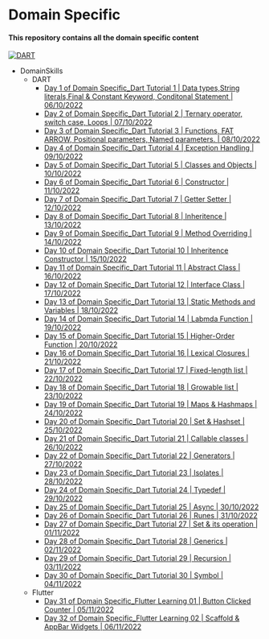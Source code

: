# Domain Specific

#### This repository contains all the domain specific content

[![DART](https://img.shields.io/badge/DART-2.18.2-blue)](https://dart.dev/get-dart)

- DomainSkills
    - DART
        - [Day 1 of Domain Specific_Dart Tutorial 1 | Data types,String literals,Final & Constant Keyword, Conditonal Statement | 06/10/2022](https://github.com/rohit-753/DomainSkills/tree/main/01_Day%201%20of%20Domain%20Specific_Dart%20Tuitorial%201)
        - [Day 2 of Domain Specific_Dart Tutorial 2 | Ternary operator, switch case, Loops | 07/10/2022](https://github.com/rohit-753/DomainSkills/tree/main/02_Day%202%20of%20Domain%20Specific_Dart%20Tuitorial%202)
        - [Day 3 of Domain Specific_Dart Tutorial 3 | Functions, FAT ARROW, Positional parameters, Named parameters. | 08/10/2022](https://github.com/rohit-753/DomainSkills/tree/main/03_Day%203%20of%20Domain%20Specific_Dart%20Tuitorial%203)
        - [Day 4 of Domain Specific_Dart Tutorial 4 | Exception Handling | 09/10/2022](https://github.com/rohit-753/DomainSkills/tree/main/04_Day%204%20of%20Domain%20Specific_Dart%20Tuitorial%204)
        - [Day 5 of Domain Specific_Dart Tutorial 5 | Classes and Objects | 10/10/2022](https://github.com/rohit-753/DomainSkills/tree/main/05_Day%205%20of%20Domain%20Specific_Dart%20Tuitorial%205)
        - [Day 6 of Domain Specific_Dart Tutorial 6 | Constructor | 11/10/2022](https://github.com/rohit-753/DomainSkills/tree/main/06_Day%206%20of%20Domain%20Specific_Dart%20Tuitorial%206)
        - [Day 7 of Domain Specific_Dart Tutorial 7 | Getter Setter | 12/10/2022](https://github.com/rohit-753/DomainSkills/tree/main/07_Day%207%20of%20Domain%20Specific_Dart%20Tutorial%207)
        - [Day 8 of Domain Specific_Dart Tutorial 8 | Inheritence | 13/10/2022](https://github.com/rohitranjan753/DomainSkills/tree/main/08_Day%208%20of%20Domain%20Specific_Dart%20Tutorial%208_Inheritence)
        - [Day 9 of Domain Specific_Dart Tutorial 9 | Method Overriding | 14/10/2022](https://github.com/rohitranjan753/DomainSkills/tree/main/09_Day%209%20of%20Domain%20Specific_Dart%20Tutorial%209_Method%20Overriding)
        - [Day 10 of Domain Specific_Dart Tutorial 10 | Inheritence Constructor | 15/10/2022](https://github.com/rohitranjan753/DomainSkills/tree/main/10_Day%2010%20of%20Domain%20Specific_Dart%20Tutorial%209_Inheritence%20Constructor)
        - [Day 11 of Domain Specific_Dart Tutorial 11 | Abstract Class | 16/10/2022](https://github.com/rohitranjan753/DomainSkills/tree/main/11_Day%2011%20of%20Domain%20Specific_Dart%20Tutorial%2011_Abstract%20Class)
        - [Day 12 of Domain Specific_Dart Tutorial 12 | Interface Class | 17/10/2022](https://github.com/rohitranjan753/DomainSkills/tree/main/12_Day%2012%20of%20Domain%20Specific_Dart%20Tutorial%2012_Interface%20Class)
        - [Day 13 of Domain Specific_Dart Tutorial 13 | Static Methods and Variables | 18/10/2022](https://github.com/rohitranjan753/DomainSkills/tree/main/13_Day%2013%20of%20Domain%20Specific_Dart%20Tutorial%2013_Static%20Methods%20and%20Variables)
        - [Day 14 of Domain Specific_Dart Tutorial 14 | Labmda Function | 19/10/2022](https://github.com/rohitranjan753/DomainSkills/tree/main/14_Day%2014%20of%20Domain%20Specific_Dart%20Tutorial%2014_Labmda%20Function)
        - [Day 15 of Domain Specific_Dart Tutorial 15 | Higher-Order Function | 20/10/2022](https://github.com/rohitranjan753/DomainSkills/tree/main/15_Day%2015%20of%20Domain%20Specific_Dart%20Tutorial%2015_Higher-Order%20Function)
        - [Day 16 of Domain Specific_Dart Tutorial 16 | Lexical Closures | 21/10/2022](https://github.com/rohitranjan753/DomainSkills/tree/main/16_Day%2016%20of%20Domain%20Specific_Dart%20Tutorial%2016_Lexical%20Closures)
        - [Day 17 of Domain Specific_Dart Tutorial 17 | Fixed-length list | 22/10/2022](https://github.com/rohitranjan753/DomainSkills/tree/main/17_Day%2017%20of%20Domain%20Specific_Dart%20Tutorial%2017_Fixed-length%20list)
        - [Day 18 of Domain Specific_Dart Tutorial 18 | Growable list | 23/10/2022](https://github.com/rohitranjan753/DomainSkills/tree/main/18_Day%2018%20of%20Domain%20Specific_Dart%20Tutorial%2018_Growable%20list)
        - [Day 19 of Domain Specific_Dart Tutorial 19 | Maps & Hashmaps | 24/10/2022](https://github.com/rohitranjan753/DomainSkills/tree/main/19_Day%2019%20of%20Domain%20Specific_Dart%20Tutorial%2019_Maps%20%26%20Hashmaps)
        - [Day 20 of Domain Specific_Dart Tutorial 20 | Set & Hashset | 25/10/2022](https://github.com/rohitranjan753/DomainSkills/tree/main/20_Day%2020%20of%20Domain%20Specific_Dart%20Tutorial%2020_Set%20%26%20Hashset)
        - [Day 21 of Domain Specific_Dart Tutorial 21 | Callable classes | 26/10/2022](https://github.com/rohitranjan753/DomainSkills/tree/main/21_Day%2021%20of%20Domain%20Specific_Dart%20Tutorial%2021_Callable%20classes)
        - [Day 22 of Domain Specific_Dart Tutorial 22 | Generators | 27/10/2022](https://github.com/rohitranjan753/DomainSkills/tree/main/22_Day%2022%20of%20Domain%20Specific_Dart%20Tutorial%2022_Generators)
        - [Day 23 of Domain Specific_Dart Tutorial 23 | Isolates | 28/10/2022](https://github.com/rohitranjan753/DomainSkills/tree/main/23_Day%2023%20of%20Domain%20Specific_Dart%20Tutorial%2023_Isolates)
        - [Day 24 of Domain Specific_Dart Tutorial 24 | Typedef | 29/10/2022](https://github.com/rohitranjan753/DomainSkills/tree/main/24_Day%2024%20of%20Domain%20Specific_Dart%20Tutorial%2024_Typedef)
        - [Day 25 of Domain Specific_Dart Tutorial 25 | Async | 30/10/2022](https://github.com/rohitranjan753/DomainSkills/tree/main/25_Day%2025%20of%20Domain%20Specific_Dart%20Tutorial%2025_Async)
        - [Day 26 of Domain Specific_Dart Tutorial 26 | Runes | 31/10/2022](https://github.com/rohitranjan753/DomainSkills/tree/main/26_Day%2026%20of%20Domain%20Specific_Dart%20Tutorial%2026_Runes)
        - [Day 27 of Domain Specific_Dart Tutorial 27 | Set & its operation | 01/11/2022](https://github.com/rohitranjan753/DomainSkills/tree/main/27_Day%2027%20of%20Domain%20Specific_Dart%20Tutorial%2027_Set%20%26%20its%20operation)
        - [Day 28 of Domain Specific_Dart Tutorial 28 | Generics | 02/11/2022](https://github.com/rohitranjan753/DomainSkills/tree/main/28_Day%2028%20of%20Domain%20Specific_Dart%20Tutorial%2028_Generics)
        - [Day 29 of Domain Specific_Dart Tutorial 29 | Recursion | 03/11/2022](https://github.com/rohitranjan753/DomainSkills/tree/main/29_Day%2029%20of%20Domain%20Specific_Dart%20Tutorial%2029_Recursion)
        - [Day 30 of Domain Specific_Dart Tutorial 30 | Symbol | 04/11/2022](https://github.com/rohitranjan753/DomainSkills/tree/main/30_Day%2030%20of%20Domain%20Specific_Dart%20Tutorial%2030_Symbol)
    - Flutter
        - [Day 31 of Domain Specific_Flutter Learning 01 | Button Clicked Counter | 05/11/2022](https://github.com/rohitranjan753/DomainSkills/tree/main/31_Day%2031%20of%20Domain%20Specific_Flutter%20Tutorial_Day%201_Button%20Clicked%20Counter)
        - [Day 32 of Domain Specific_Flutter Learning 02 | Scaffold & AppBar Widgets | 06/11/2022](https://github.com/rohitranjan753/DomainSkills/tree/main/32_Day%2032%20of%20Domain%20Specific_Flutter%20Tutorial_Day%202_Scaffold%20%26%20AppBar%20Widgets)
